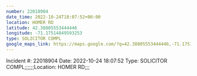 ```yaml
---
number: 22018904
date_time: 2022-10-24T18:07:52+00:00
location: HOMER RD
latitude: 42.38805553444446
longitude: -71.17514849593253
type: SOLICITOR COMPL
google_maps_link: https://maps.google.com/?q=42.38805553444446,-71.17514849593253
---
```


Incident #: 22018904  Date: 2022-10-24 18:07:52   Type: SOLICITOR COMPL;;;;;;Location: HOMER RD;;;
